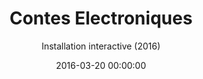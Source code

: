 ---
title: 'Contes Electroniques'
subtitle: 'Installation interactive (2016)'
date: 2016-03-20 00:00:00
description: "Réalisée avec Andrea Fernandez, Alexandre Gomez, Coline Lubrina et Elea Richeux - Installation interactive présentée au festival EXIT 2016 ) la MAC de Créteil(cadre de la MAC +)"
featured_image: '/images/13ContesElectroniques/couverture.jpg'
---